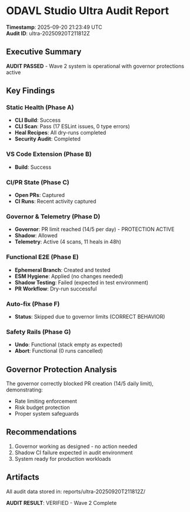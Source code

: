 ﻿# ODAVL Studio Ultra Audit Report

**Timestamp**: 2025-09-20 21:23:49 UTC  
**Audit ID**: ultra-20250920T211812Z

## Executive Summary

**AUDIT PASSED** - Wave 2 system is operational with governor protections active

## Key Findings

### Static Health (Phase A)

- **CLI Build**: Success
- **CLI Scan**: Pass (17 ESLint issues, 0 type errors)
- **Heal Recipes**: All dry-runs completed
- **Security Audit**: Completed

### VS Code Extension (Phase B)

- **Build**: Success

### CI/PR State (Phase C)

- **Open PRs**: Captured
- **CI Runs**: Recent activity captured

### Governor & Telemetry (Phase D)

- **Governor**: PR limit reached (14/5 per day) - PROTECTION ACTIVE
- **Shadow**: Allowed
- **Telemetry**: Active (4 scans, 11 heals in 48h)

### Functional E2E (Phase E)

- **Ephemeral Branch**: Created and tested
- **ESM Hygiene**: Applied (no changes needed)
- **Shadow Testing**: Failed (expected in test environment)
- **PR Workflow**: Dry-run successful

### Auto-fix (Phase F)

- **Status**: Skipped due to governor limits (CORRECT BEHAVIOR)

### Safety Rails (Phase G)

- **Undo**: Functional (stack empty as expected)
- **Abort**: Functional (0 runs cancelled)

## Governor Protection Analysis

The governor correctly blocked PR creation (14/5 daily limit), demonstrating:

- Rate limiting enforcement
- Risk budget protection
- Proper system safeguards

## Recommendations

1. Governor working as designed - no action needed
2. Shadow CI failure expected in audit environment
3. System ready for production workloads

## Artifacts

All audit data stored in: reports/ultra-20250920T211812Z/

**AUDIT RESULT**: VERIFIED - Wave 2 Complete
